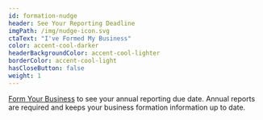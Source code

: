 ```yaml
---
id: formation-nudge
header: See Your Reporting Deadline
imgPath: /img/nudge-icon.svg
ctaText: "I've Formed My Business"
color: accent-cool-darker
headerBackgroundColor: accent-cool-lighter
borderColor: accent-cool-light
hasCloseButton: false
weight: 1
---
```


[Form Your Business](/tasks/form-business-entity) to see your annual reporting due date. Annual reports are required and keeps your business formation information up to date.

